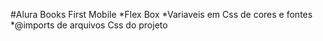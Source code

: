 #Alura Books First Mobile
*Flex Box
*Variaveis em Css de cores e fontes
*@imports de arquivos Css do projeto
